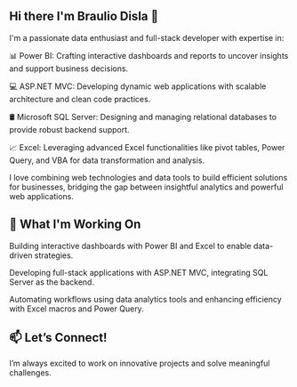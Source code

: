 ## Hi there I'm Braulio Disla 👋

<!--
**BraulioDisla/BraulioDisla** is a ✨ _special_ ✨ repository because its `README.md` (this file) appears on your GitHub profile.

Here are some ideas to get you started:

- 🔭 I’m currently working on ...
- 🌱 I’m currently learning ...
- 👯 I’m looking to collaborate on ...
- 🤔 I’m looking for help with ...
- 💬 Ask me about ...
- 📫 How to reach me: ...
- 😄 Pronouns: ...
- ⚡ Fun fact: ...
-->
I'm a passionate data enthusiast and full-stack developer with expertise in:

📊 Power BI: Crafting interactive dashboards and reports to uncover insights and support business decisions.

💻 ASP.NET MVC: Developing dynamic web applications with scalable architecture and clean code practices.

🛢️ Microsoft SQL Server: Designing and managing relational databases to provide robust backend support.

📈 Excel: Leveraging advanced Excel functionalities like pivot tables, Power Query, and VBA for data transformation and analysis.

I love combining web technologies and data tools to build efficient solutions for businesses, bridging the gap between insightful analytics and powerful web applications.


## 🚀 What I'm Working On

Building interactive dashboards with Power BI and Excel to enable data-driven strategies.

Developing full-stack applications with ASP.NET MVC, integrating SQL Server as the backend.

Automating workflows using data analytics tools and enhancing efficiency with Excel macros and Power Query.


## 📫 Let’s Connect!

I’m always excited to work on innovative projects and solve meaningful challenges.
